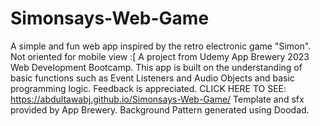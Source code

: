 # Simonsays-Web-Game
A simple and fun web app inspired by the retro electronic game "Simon".
Not oriented for mobile view :[ A project from Udemy App Brewery 2023 Web Development Bootcamp. This app is built on the understanding of basic functions such as Event Listeners and Audio Objects and basic programming logic. Feedback is appreciated. CLICK HERE TO SEE: https://abdultawabj.github.io/Simonsays-Web-Game/ Template and sfx provided by App Brewery. Background Pattern generated using Doodad.
